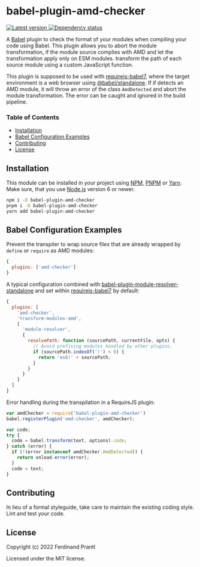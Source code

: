 # babel-plugin-amd-checker

[![Latest version](https://img.shields.io/npm/v/babel-plugin-amd-checker)
 ![Dependency status](https://img.shields.io/librariesio/release/npm/babel-plugin-amd-checker)
](https://www.npmjs.com/package/babel-plugin-amd-checker)

A [Babel] plugin to check the format of your modules when compiling your code using Babel. This plugin allows you to abort the module transformation, if the module source complies with AMD and let the transformation apply only on ESM modules. transform the path of each source module using a custom JavaScript function.

This plugin is supposed to be used with [requirejs-babel7], where the target environment is a web browser using [@babel/standalone]. If if detects an AMD module, it will throw an error of the class `AmdDetected` and abort the module transformation. The error can be caught and ignored in the build pipeline.

### Table of Contents

- [Installation](#installation-and-getting-started)
- [Babel Configuration Examples](#babel-configuration-examples)
- [Contributing](#contributing)
- [License](#license)

## Installation

This module can be installed in your project using [NPM], [PNPM] or [Yarn]. Make sure, that you use [Node.js] version 6 or newer.

```sh
npm i -D babel-plugin-amd-checker
pnpm i -D babel-plugin-amd-checker
yarn add babel-plugin-amd-checker
```

## Babel Configuration Examples

Prevent the transpiler to wrap source files that are already wrapped by `define` or `require` as AMD modules:

```js
{
  plugins: ['amd-checker']
}
```

A typical configuration combined with [babel-plugin-module-resolver-standalone] and set within [requirejs-babel7] by default:

```js
{
  plugins: [
    'amd-checker',
    'transform-modules-amd',
    [
      'module-resolver',
      {
        resolvePath: function (sourcePath, currentFile, opts) {
          // Avoid prefixing modules handled by other plugins.
          if (sourcePath.indexOf('!') < 0) {
            return 'es6!' + sourcePath;
          }
        }
      }
    ]
  ]
}
```

Error handling during the transpilation in a RequireJS plugin:

```js
var amdChecker = require('babel-plugin-amd-checker')
babel.registerPlugin('amd-checker', amdChecker);

var code;
try {
  code = babel.transform(text, options).code;
} catch (error) {
  if (!(error instanceof amdChecker.AmdDetected)) {
    return onload.error(error);
  }
  code = text;
}
```

## Contributing

In lieu of a formal styleguide, take care to maintain the existing coding style. Lint and test your code.

## License

Copyright (c) 2022 Ferdinand Prantl

Licensed under the MIT license.

[Node.js]: http://nodejs.org/
[NPM]: https://www.npmjs.com/
[PNPM]: https://pnpm.io/
[Yarn]: https://yarnpkg.com/
[RequireJS]: https://requirejs.org/
[Babel]: http://babeljs.io
[@babel/standalone]: https://github.com/babel/babel/tree/master/packages/babel-standalone
[requirejs-babel7]: https://www.npmjs.com/package/requirejs-babel7
[babel-plugin-module-resolver-standalone]: https://www.npmjs.com/package/babel-plugin-module-resolver-standalone
